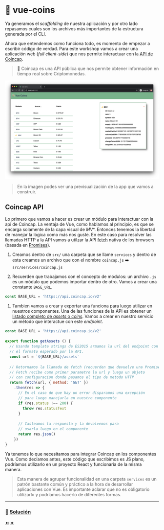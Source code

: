 # 💸 vue-coins

Ya generamos el *scaffolding* de nuestra aplicación y por otro lado repasamos cuales son los archivos más importantes de la estructura generada por el CLI.

Ahora que entendemos como funciona todo, es momento de empezar a escribir código de verdad. Para este workshop vamos a crear una aplicación web (*full client-side*) que nos permite interactuar con la [API de Coincap](https://docs.coincap.io).

> 🤑 Coincap es una API pública que nos permite obtener información en tiempo real sobre Criptomonedas.

![vue-coins](../img/vue-coins.png)

> En la imagen podes ver una previsualización de la app que vamos a construir.


## Coincap API

Lo primero que vamos a hacer es crear un módulo para interactuar con la api de Coincap.
La ventaja de Vue, como hablamos al principio, es que se encarga solamente de la capa visual de *MV*\*. Entonces tenemos la libertad de manejar la lógica como más nos guste. En este caso para resolver las llamadas HTTP a la API vamos a utilzar la API [fetch](https://developer.mozilla.org/es/docs/Web/API/Fetch_API/Utilizando_Fetch) nativa de los browsers (basada en [Promises](https://developer.mozilla.org/es/docs/Web/JavaScript/Referencia/Objetos_globales/Promise)).

1. Creamos dentro de `src/` una carpeta que se llame `services` y dentro de esta creamos un archivo que con el nombre `coincap.js` ➡️ `src/services/coincap.js`

2. Recuerden que trabajamos con el concepto de módulos: un archivo `.js` es un módulo que podemos importar dentro de otro. Vamos a crear una constante `BASE_URL`.

```javascript
const BASE_URL = 'https://api.coincap.io/v2'
```

1. Tambien vamos a crear y exportar una funciona para luego utilizar en nuestros componentes. Una de las funciones de la API es obtener un [listado completo de *assets* o *coins*](https://docs.coincap.io/?version=latest#89deffa0-ab03-4e0a-8d92-637a857d2c91). Vamos a crear en nuestro servicio un método que interactue con este *endpoint*.

```js
const BASE_URL = 'https://api.coincap.io/v2'

export function getAssets () {
  // Usando template strings de ES2015 armamos la url del endpoint con
  // el formato esperado por la API.
  const url = `${BASE_URL}/assets`

  // Retornamos la llamada de fetch (recuerden que devuelve una Promise).
  // Fetch recibe como primer parametro la url y luego un objeto
  // con configuracion donde pasamos el tipo de metodo HTTP
  return fetch(url, { method: 'GET' })
    .then(res => {
      // En el caso de que hay un error disparamos una excepción
      // para luego manejarla en nuestro componente
      if (res.status !== 200) {
        throw res.statusText
      }

      // Casteamos la respuesta y la devolvemos para
      // usarla luego en el componente
      return res.json()
    })
}

```

Ya tenemos lo que necesitamos para integrar Coincap en los componentes Vue. Como decíamos antes, este código que escribimos es JS plano, podríamos utilizarlo en un proyecto React y funcionaría de la misma manera.

> Esta manera de agrupar funcionalidad en una carpeta `services` es un patrón bastante común y práctico a la hora de desarrollar aplicaciones con Vue. Es importante aclarar que no es obligatorio utilizarlo y podríamos hacerlo de diferentes formas.

___

### 📝 [Solución](https://github.com/ianaya89/vue-coins/tree/08)

[⏪](https://github.com/ianaya89/workshop-vuejs/blob/master/ex/07.md)  [⏩](https://github.com/ianaya89/workshop-vuejs/blob/master/ex/09.md)
